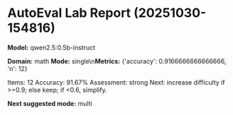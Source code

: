 # AutoEval Lab Report (20251030-154816)

**Model:** qwen2.5:0.5b-instruct

**Domain:** math
**Mode:** single\n**Metrics:** {'accuracy': 0.9166666666666666, 'n': 12}

Items: 12
Accuracy: 91.67%
Assessment: strong
Next: increase difficulty if >=0.9; else keep; if <0.6, simplify.

**Next suggested mode:** multi
